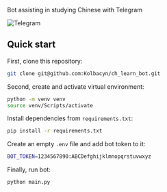 Bot assisting in studying Chinese with Telegram

![Telegram](https://telegram.org/img/t_logo.png)

## Quick start

First, clone this repository:

```bash
git clone git@github.com:Kolbacyn/ch_learn_bot.git
```

Second, create and activate virtual environment:

```bash
python -m venv venv
source venv/Scripts/activate
```
Install dependencies from `requirements.txt`:

```bash
pip install -r requirements.txt
```

Create an empty `.env` file and add bot token to it:

```bash
BOT_TOKEN=1234567890:ABCDefghijklmnopqrstuvwxyz

```

Finally, run bot:

```bash
python main.py
```
